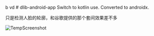 b vd # dlib-android-app
Switch to kotlin use. Converted to androidx.

只是检测人脸的轮廓，和谷歌提供的那个套间效果差不多

![TempScreenshot](https://github.com/user-attachments/assets/2e34ce10-1d90-483e-b1be-a0f3f10df2c1)
